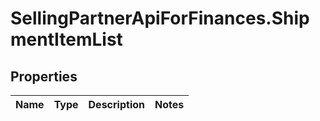 # SellingPartnerApiForFinances.ShipmentItemList

## Properties
Name | Type | Description | Notes
------------ | ------------- | ------------- | -------------


